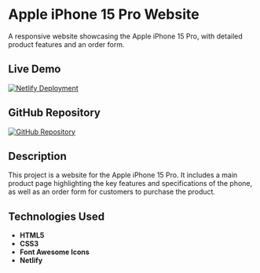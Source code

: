 # Apple iPhone 15 Pro Website

A responsive website showcasing the Apple iPhone 15 Pro, with detailed product features and an order form.

## Live Demo

[![Netlify Deployment](https://img.shields.io/badge/Deploy-on%20Netlify-brightgreen)](https://nomech-iphone15.netlify.app/)

## GitHub Repository

[![GitHub Repository](https://img.shields.io/badge/GitHub-Repo-blue)](https://github.com/nomech/assignment_1.git)

## Description

This project is a website for the Apple iPhone 15 Pro. It includes a main product page highlighting the key features and specifications of the phone, as well as an order form for customers to purchase the product.

## Technologies Used

- **HTML5**
- **CSS3**
- **Font Awesome Icons**
- **Netlify**
